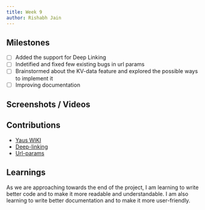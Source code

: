```yaml
---
title: Week 9
author: Rishabh Jain
---
```


## Milestones
- [ ] Added the support for Deep Linking
- [ ] Indetified and fixed few existing bugs in url params
- [ ] Brainstormed about the KV-data feature and explored the possible ways to implement it
- [ ] Improving documentation

## Screenshots / Videos 

## Contributions
- [Yaus WIKI](https://github.com/Samagra-Development/yaus/wiki/Yaus-Guide)
- [Deep-linking](https://github.com/Samagra-Development/yaus/pull/97)
- [Url-params](https://github.com/Samagra-Development/yaus/pull/95)
## Learnings
As we are approaching towards the end of the project, I am learning to write better code and to make it more readable and understandable. I am also learning to write better documentation and to make it more user-friendly.